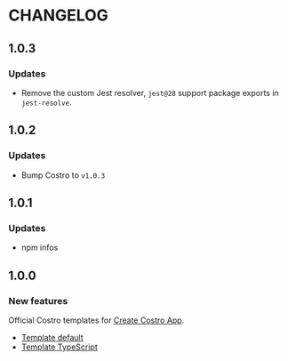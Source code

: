 # CHANGELOG

## 1.0.3

### Updates

- Remove the custom Jest resolver, `jest@28` support package exports in `jest-resolve`.

## 1.0.2

### Updates

- Bump Costro to `v1.0.3`

## 1.0.1

### Updates

- npm infos

## 1.0.0

### New features

Official Costro templates for [Create Costro App](https://github.com/costrojs/create-costro-app).

- [Template default](./templates/default)
- [Template TypeScript](./templates/typescript)
